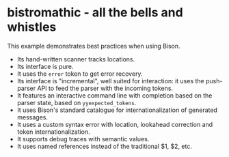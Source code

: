 # bistromathic - all the bells and whistles
This example demonstrates best practices when using Bison.
- Its hand-written scanner tracks locations.
- Its interface is pure.
- It uses the `error` token to get error recovery.
- Its interface is "incremental", well suited for interaction: it uses the
  push-parser API to feed the parser with the incoming tokens.
- It features an interactive command line with completion based on the
  parser state, based on `yyexpected_tokens`.
- It uses Bison's standard catalogue for internationalization of generated
  messages.
- It uses a custom syntax error with location, lookahead correction and
  token internationalization.
- It supports debug traces with semantic values.
- It uses named references instead of the traditional $1, $2, etc.

<!---
Local Variables:
fill-column: 76
ispell-dictionary: "american"
End:

Copyright (C) 2020 Free Software Foundation, Inc.

This file is part of Bison, the GNU Compiler Compiler.

Permission is granted to copy, distribute and/or modify this document
under the terms of the GNU Free Documentation License, Version 1.3 or
any later version published by the Free Software Foundation; with no
Invariant Sections, with no Front-Cover Texts, and with no Back-Cover
Texts.  A copy of the license is included in the "GNU Free
Documentation License" file as part of this distribution.

LocalWords:  bistromathic yyexpected lookahead ispell american
LocalWords:  MERCHANTABILITY

--->
